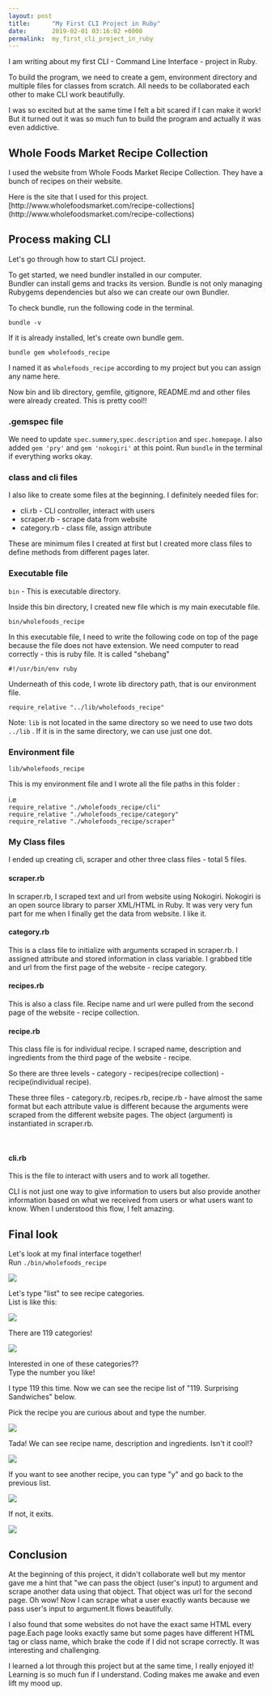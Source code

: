 ```yaml
---
layout: post
title:      "My First CLI Project in Ruby"
date:       2019-02-01 03:16:02 +0000
permalink:  my_first_cli_project_in_ruby
---
```


I am writing about my first CLI - Command Line Interface -  project in Ruby.

To build the program, we need to create a gem, environment directory and multiple files for classes from scratch. All needs to be collaborated each other to make CLI work beautifully.

I was so excited but at the same time I felt a bit scared if I can make it work!
But it turned out it was so much fun to build the program and actually it was even addictive.

## Whole Foods Market Recipe Collection
<p>I used the website from Whole Foods Market Recipe Collection. They have a bunch of recipes on their website.</p>
Here is the site that  I used for this project.<br>
[http://www.wholefoodsmarket.com/recipe-collections](http://www.wholefoodsmarket.com/recipe-collections)


<h2>Process making CLI</h2>
Let's go through how to start CLI project.
<br>
<p>To get started, we need bundler installed in our computer.<br>
Bundler can install gems and tracks its version. Bundle is not only managing Rubygems dependencies but also we can create our own Bundler.</p>

<p>To check bundle, run the following code in the terminal. <p>
<code>bundle -v</code>

<p>If it is already installed,  let's create own bundle gem.</p>
<code>bundle gem wholefoods_recipe</code>

<p>I named it as <code>wholefoods_recipe</code> according to my project but you can assign any name here.</p>

<p>Now bin and lib directory, gemfile, gitignore, README.md and other files were already created. This is pretty cool!! </p>

<h3>.gemspec file</h3>
We need to update <code>spec.summery</code>,<code>spec.description</code> and <code>spec.homepage</code>. I also added <code>gem 'pry'</code> and <code>gem 'nokogiri'</code> at this point. Run <code>bundle</code> in the terminal if everything works okay.
<br>

<h3>class and cli files</h3>
I also like to create some files at the beginning. I definitely needed files for:
<br>

<ul>
<li>cli.rb - CLI controller, interact with users</li>
<li>scraper.rb - scrape data from website</li>
<li>category.rb - class file, assign attribute</li>
</ul>

<p>These are minimum files I created at first but I created more class files to define methods from different pages later.</p>

<h3>Executable file</h3>
<code>bin</code> -  This is executable directory.

<p>Inside this bin directory, I created new file which is my main executable file.</p>
 <code>bin/wholefoods_recipe</code>

<p>In this executable file, I need to write the following code on top of the page because the file does not have extension. We need computer to read correctly - this is ruby file. It is called "shebang"</p>
<code>#!/usr/bin/env ruby</code>

<p>Underneath of this code, I wrote lib directory path, that is our environment file.</p>
<code>require_relative "../lib/wholefoods_recipe"</code>

<p>Note: <code>lib</code> is not located in the same directory so we need to use two dots <code>../lib</code> . If it is in the same directory, we can use just one dot.</p>

<h3>Environment file</h3>
<code>lib/wholefoods_recipe</code>

This is my environment file and I wrote all the file paths in this folder :
<p>i.e<br>
<code>require_relative "./wholefoods_recipe/cli"</code><br>
<code>require_relative "./wholefoods_recipe/category"</code><br>
<code>require_relative "./wholefoods_recipe/scraper"</code></p>

<h3>My Class files</h3>
I ended up creating cli, scraper and other three class files - total 5 files.
<br>

<h4>scraper.rb</h4>
In scraper.rb, I scraped text and url from website using Nokogiri. Nokogiri is an open source library to parser XML/HTML in Ruby. It was very very fun part for me when I finally get the data from website. I like it.
<br>

<h4>category.rb</h4>
This is a class file to initialize with arguments scraped in scraper.rb. I assigned attribute and stored information in class variable. I grabbed title and url from the first page of the website - recipe category.
<br>

<h4>recipes.rb</h4>
This is also a class file. Recipe name and url were pulled from the second page of the website - recipe collection.
<br>

<h4>recipe.rb</h4>
This class file is for individual recipe. I scraped name, description and ingredients from the third page of the website - recipe.

<p>So there are three levels - category - recipes(recipe collection) - recipe(individual recipe).</p>
<p>These three files - category.rb, recipes.rb, recipe.rb  - have almost the same format but each attribute value is different because the arguments were scraped from the different website pages. The object (argument) is instantiated in scraper.rb.</p>
<br>

<h4>cli.rb</h4>
This is the file to interact with users and to work all together.

<p>CLI is not just one way to give information to users but also provide another information based on what we received from users or what users want to know. When I understood this flow, I felt amazing.</p>

<h2>Final look</h2>
Let's look at my final interface together!<br>
Run <code>./bin/wholefoods_recipe</code></p>

<img src="../img/myimg/cli1.png">
<!-- ![cli project image](http://yukijina.github.io/img/myimg/cli1.png) -->


<p>Let's type "list" to see recipe categories.<br>
List is like this: </p>
<img src="../img/myimg/cli2.png">
<!-- ![cli project image](http://yukijina.github.io/img/myimg/cli2.png) -->

<p>There are 119 categories!</p>
<img src="../img/myimg/cli3.png">
<!-- ![cli project image](http://yukijina.github.io/img/myimg/cli3.png) -->


<p>Interested in one of these categories?? <br>
Type the number you like!</p>
<p>I type 119 this time. Now we can see the recipe list of "119. Surprising Sandwiches" below.</p>
<p> Pick the recipe you are curious about and type the number.</p>
<img src="../img/myimg/cli4.png">
<!-- ![cli project image](http://yukijina.github.io/img/myimg/cli4.png) -->

<p>Tada! We can see recipe name, description and ingredients. Isn't it cool!?</p>
<img src="../img/myimg/cli5.png">
<!-- ![cli project image](http://yukijina.github.io/img/myimg/cli5.png) -->

<p>If you want to see another recipe, you can type "y" and go back to the previous list.</p>
<img src="../img/myimg/cli6.png">
<!-- ![cli project image](http://yukijina.github.io/img/myimg/cli6.png) -->

<p>If not, it exits.</p>
<img src="../img/myimg/cli7.png">
<!-- ![cli project image](http://yukijina.github.io/img/myimg/cli7.png) -->

<br>
<h2>Conclusion</h2>
<p>At the beginning of this project, it didn't collaborate well but my mentor gave me a hint that "we can pass the object (user's input) to argument and scrape another data using that object. That object was url for the second page. Oh wow! Now I can scrape what a user exactly wants because we pass user's input to argument.It flows beautifully.</p>

<p>I also found that some websites do not have the exact same HTML every page.Each page looks exactly same but some pages have different HTML tag or class name, which brake the code if I did not scrape correctly. It was interesting and challenging.</p>

<p>I learned a lot through this project but at the same time, I really enjoyed it! Learning is so much fun if I understand. Coding makes me awake and even lift my mood up.</p>
